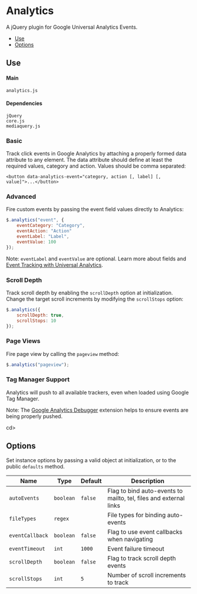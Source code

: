 # Analytics

A jQuery plugin for Google Universal Analytics Events.

<!-- HEADER END -->

<!-- NAV START -->

* [Use](#use)
* [Options](#options)

<!-- NAV END -->

<!-- DEMO BUTTON -->

## <a name="use"></a> Use 


#### Main

```markup
analytics.js
```


#### Dependencies

```markup
jQuery
core.js
mediaquery.js
```

### Basic

Track click events in Google Analytics by attaching a properly formed data attribute to any element. The data attribute should define at least the required values, category and action. Values should be comma separated:

```markup
<button data-analytics-event="category, action [, label] [, value]">...</button>
```

### Advanced

Fire custom events by passing the event field values directly to Analytics:

```javascript
$.analytics("event", {
	eventCategory: "Category", 
	eventAction: "Action" 
	eventLabel: "Label",
	eventValue: 100
});
```

Note: `eventLabel` and `eventValue` are optional. Learn more about fields and <a href="https://developers.google.com/analytics/devguides/collection/analyticsjs/events" target="_blank">Event Tracking with Universal Analytics</a>.

### Scroll Depth

Track scroll depth by enabling the `scrollDepth` option at initialization. Change the target scroll increments by modifying the `scrollStops` option:

```javascript
$.analytics({
	scrollDepth: true,
	scrollStops: 10
});
```

### Page Views

Fire page view by calling the `pageview` method:

```javascript
$.analytics("pageview");
```

### Tag Manager Support

Analytics will push to all available trackers, even when loaded using Google Tag Manager.

Note: The [Google Analytics Debugger](https://chrome.google.com/webstore/detail/google-analytics-debugger/jnkmfdileelhofjcijamephohjechhna) extension helps to ensure events are being properly pushed. 

cd>
## <a name="options"></a> Options

Set instance options by passing a valid object at initialization, or to the public `defaults` method.

| Name | Type | Default | Description |
| --- | --- | --- | --- |
| `autoEvents` | `boolean` | `false` | Flag to bind auto-events to mailto, tel, files and external links |
| `fileTypes` | `regex` | &nbsp; | File types for binding auto-events |
| `eventCallback` | `boolean` | `false` | Flag to use event callbacks when navigating |
| `eventTimeout` | `int` | `1000` | Event failure timeout |
| `scrollDepth` | `boolean` | `false` | Flag to track scroll depth events |
| `scrollStops` | `int` | `5` | Number of scroll increments to track |

